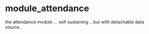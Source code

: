 module_attendance
=================

the attendance module ... self sustaining .. but with detachable data source..
